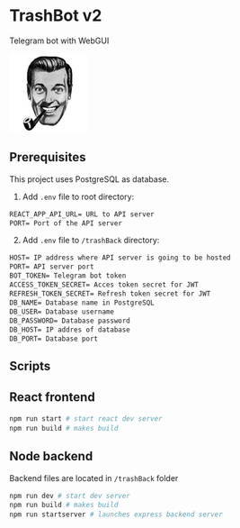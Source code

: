 # TrashBot v2

Telegram bot with WebGUI

![logo](./public/img/logo.jpg)

## Prerequisites

This project uses PostgreSQL as database.

1. Add `.env` file to root directory:

```shell
REACT_APP_API_URL= URL to API server
PORT= Port of the API server
```

2. Add `.env` file to `/trashBack` directory:

```shell
HOST= IP address where API server is going to be hosted
PORT= API server port
BOT_TOKEN= Telegram bot token
ACCESS_TOKEN_SECRET= Acces token secret for JWT
REFRESH_TOKEN_SECRET= Refresh token secret for JWT
DB_NAME= Database name in PostgreSQL
DB_USER= Database username
DB_PASSWORD= Database password
DB_HOST= IP addres of database
DB_PORT= Database port
```

## Scripts

## React frontend

```sh
npm run start # start react dev server
npm run build # makes build
```

## Node backend

Backend files are located in `/trashBack` folder



```sh
npm run dev # start dev server
npm run build # makes build 
npm run startserver # launches express backend server
```
